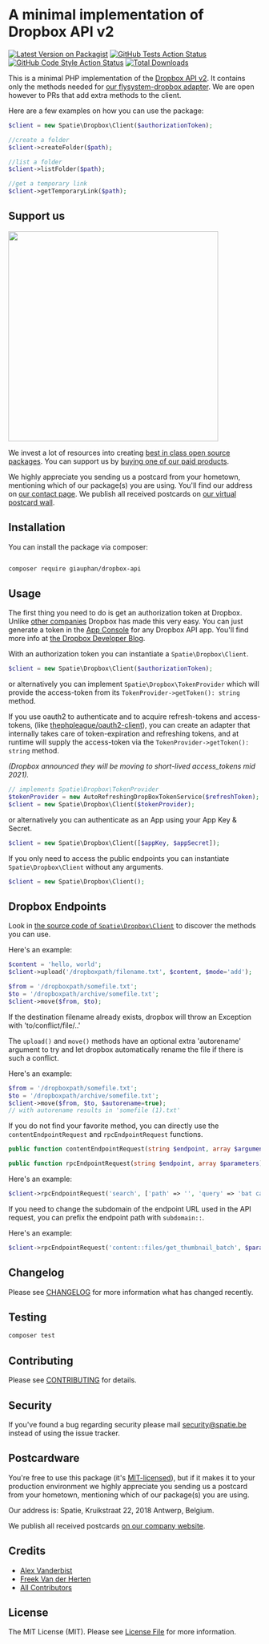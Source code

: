 


# A minimal implementation of Dropbox API v2

[![Latest Version on Packagist](https://img.shields.io/packagist/v/spatie/dropbox-api.svg?style=flat-square)](https://packagist.org/packages/spatie/dropbox-api)
[![GitHub Tests Action Status](https://img.shields.io/github/workflow/status/spatie/dropbox-api/run-tests?label=tests)](https://github.com/spatie/dropbox-api/actions?query=workflow%3ATests+branch%3Amaster)
[![GitHub Code Style Action Status](https://img.shields.io/github/workflow/status/spatie/dropbox-api/Check%20&%20fix%20styling?label=code%20style)](https://github.com/spatie/dropbox-api/actions?query=workflow%3A"Check+%26+fix+styling"+branch%3Amaster)
[![Total Downloads](https://img.shields.io/packagist/dt/spatie/dropbox-api.svg?style=flat-square)](https://packagist.org/packages/spatie/dropbox-api)


This is a minimal PHP implementation of the [Dropbox API v2](https://www.dropbox.com/developers/documentation/http/overview). It contains only the methods needed for [our flysystem-dropbox adapter](https://github.com/spatie/flysystem-dropbox). We are open however to PRs that add extra methods to the client. 

Here are a few examples on how you can use the package:

```php
$client = new Spatie\Dropbox\Client($authorizationToken);

//create a folder
$client->createFolder($path);

//list a folder
$client->listFolder($path);

//get a temporary link
$client->getTemporaryLink($path);
```

## Support us

[<img src="https://github-ads.s3.eu-central-1.amazonaws.com/dropbox-api.jpg?t=1" width="419px" />](https://spatie.be/github-ad-click/dropbox-api)

We invest a lot of resources into creating [best in class open source packages](https://spatie.be/open-source). You can support us by [buying one of our paid products](https://spatie.be/open-source/support-us).

We highly appreciate you sending us a postcard from your hometown, mentioning which of our package(s) you are using. You'll find our address on [our contact page](https://spatie.be/about-us). We publish all received postcards on [our virtual postcard wall](https://spatie.be/open-source/postcards).

## Installation

You can install the package via composer:

``` bash

composer require giauphan/dropbox-api

```

## Usage

The first thing you need to do is get an authorization token at Dropbox. Unlike [other companies](https://google.com) Dropbox has made this very easy. You can just generate a token in the [App Console](https://www.dropbox.com/developers/apps) for any Dropbox API app. You'll find more info at [the Dropbox Developer Blog](https://blogs.dropbox.com/developers/2014/05/generate-an-access-token-for-your-own-account/).

With an authorization token you can instantiate a `Spatie\Dropbox\Client`.

```php
$client = new Spatie\Dropbox\Client($authorizationToken);
```

or alternatively you can implement `Spatie\Dropbox\TokenProvider` 
which will provide the access-token from its 
`TokenProvider->getToken(): string` method.

If you use oauth2 to authenticate and to acquire refresh-tokens and access-tokens,
(like [thephpleague/oauth2-client](https://github.com/thephpleague/oauth2-client)),
you can create an adapter that internally takes care of token-expiration and refreshing tokens, 
and at runtime will supply the access-token via the `TokenProvider->getToken(): string` method.

*(Dropbox announced they will be moving to short-lived access_tokens mid 2021).*


```php
// implements Spatie\Dropbox\TokenProvider
$tokenProvider = new AutoRefreshingDropBoxTokenService($refreshToken);
$client = new Spatie\Dropbox\Client($tokenProvider);
```



or alternatively you can authenticate as an App using your App Key & Secret.

```php
$client = new Spatie\Dropbox\Client([$appKey, $appSecret]);
```

If you only need to access the public endpoints you can instantiate `Spatie\Dropbox\Client` without any arguments.

```php
$client = new Spatie\Dropbox\Client();
```

## Dropbox Endpoints

Look in [the source code of `Spatie\Dropbox\Client`](https://github.com/spatie/dropbox-api/blob/master/src/Client.php) to discover the methods you can use.

Here's an example:

```php
$content = 'hello, world';
$client->upload('/dropboxpath/filename.txt', $content, $mode='add');

$from = '/dropboxpath/somefile.txt';
$to = '/dropboxpath/archive/somefile.txt';
$client->move($from, $to);
```

If the destination filename already exists, dropbox will throw an Exception with 'to/conflict/file/..'

The ``upload()`` and ``move()`` methods have an optional extra 'autorename' argument 
to try and let dropbox automatically rename the file if there is such a conflict.

Here's an example:

```php
$from = '/dropboxpath/somefile.txt';
$to = '/dropboxpath/archive/somefile.txt';
$client->move($from, $to, $autorename=true);
// with autorename results in 'somefile (1).txt'
```


If you do not find your favorite method, you can directly use the `contentEndpointRequest` and `rpcEndpointRequest` functions.

```php
public function contentEndpointRequest(string $endpoint, array $arguments, $body): ResponseInterface

public function rpcEndpointRequest(string $endpoint, array $parameters): array
```

Here's an example:

```php
$client->rpcEndpointRequest('search', ['path' => '', 'query' => 'bat cave']);
```

If you need to change the subdomain of the endpoint URL used in the API request, you can prefix the endpoint path with `subdomain::`.

Here's an example:

```php
$client->rpcEndpointRequest('content::files/get_thumbnail_batch', $parameters);
```

## Changelog

Please see [CHANGELOG](CHANGELOG.md) for more information what has changed recently.

## Testing

``` bash
composer test
```

## Contributing

Please see [CONTRIBUTING](https://github.com/spatie/.github/blob/main/CONTRIBUTING.md) for details.

## Security

If you've found a bug regarding security please mail [security@spatie.be](mailto:security@spatie.be) instead of using the issue tracker.

## Postcardware

You're free to use this package (it's [MIT-licensed](LICENSE.md)), but if it makes it to your production environment we highly appreciate you sending us a postcard from your hometown, mentioning which of our package(s) you are using.

Our address is: Spatie, Kruikstraat 22, 2018 Antwerp, Belgium.

We publish all received postcards [on our company website](https://spatie.be/en/opensource/postcards).

## Credits

- [Alex Vanderbist](https://github.com/AlexVanderbist)
- [Freek Van der Herten](https://github.com/freekmurze)
- [All Contributors](../../contributors)

## License

The MIT License (MIT). Please see [License File](LICENSE.md) for more information.
